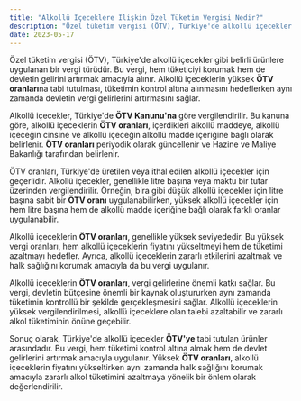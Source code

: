 ```yaml
---
title: "Alkollü İçeceklere İlişkin Özel Tüketim Vergisi Nedir?"
description: "Özel tüketim vergisi (ÖTV), Türkiye'de alkollü içecekler gibi belirli ürünlere uygulanan bir vergi türüdür."
date: 2023-05-17
---
```


Özel tüketim vergisi (ÖTV), Türkiye'de alkollü içecekler gibi belirli ürünlere uygulanan bir vergi türüdür. Bu vergi,
hem tüketiciyi korumak hem de devletin gelirini artırmak amacıyla alınır. Alkollü içeceklerin yüksek **ÖTV oranları**na
tabi tutulması, tüketimin kontrol altına alınmasını hedeflerken aynı zamanda devletin vergi gelirlerini artırmasını
sağlar.

Alkollü içecekler, Türkiye'de **ÖTV Kanunu'na** göre vergilendirilir. Bu kanuna göre, alkollü içeceklerin **ÖTV oranları**,
içerdikleri alkollü maddeye, alkollü içeceğin cinsine ve alkollü içeceğin alkollü madde içeriğine bağlı olarak
belirlenir. **ÖTV oranları** periyodik olarak güncellenir ve Hazine ve Maliye Bakanlığı tarafından belirlenir.

ÖTV oranları, Türkiye'de üretilen veya ithal edilen alkollü içecekler için geçerlidir. Alkollü içecekler, genellikle
litre başına veya maktu bir tutar üzerinden vergilendirilir. Örneğin, bira gibi düşük alkollü içecekler için litre
başına sabit bir **ÖTV oranı** uygulanabilirken, yüksek alkollü içecekler için hem litre başına hem de alkollü madde
içeriğine bağlı olarak farklı oranlar uygulanabilir.

Alkollü içeceklerin **ÖTV oranları**, genellikle yüksek seviyededir. Bu yüksek vergi oranları, hem alkollü içeceklerin
fiyatını yükseltmeyi hem de tüketimi azaltmayı hedefler. Ayrıca, alkollü içeceklerin zararlı etkilerini azaltmak ve halk
sağlığını korumak amacıyla da bu vergi uygulanır.

Alkollü içeceklerin **ÖTV oranları**, vergi gelirlerine önemli katkı sağlar. Bu vergi, devletin bütçesine önemli bir
kaynak oluştururken aynı zamanda tüketimin kontrollü bir şekilde gerçekleşmesini sağlar. Alkollü içeceklerin yüksek
vergilendirilmesi, alkollü içeceklere olan talebi azaltabilir ve zararlı alkol tüketiminin önüne geçebilir.

Sonuç olarak, Türkiye'de alkollü içecekler **ÖTV'ye** tabi tutulan ürünler arasındadır. Bu vergi, hem tüketimi kontrol
altına almak hem de devlet gelirlerini artırmak amacıyla uygulanır. Yüksek **ÖTV oranları**, alkollü içeceklerin
fiyatını yükseltirken aynı zamanda halk sağlığını korumak amacıyla zararlı alkol tüketimini azaltmaya yönelik bir önlem
olarak değerlendirilir.

